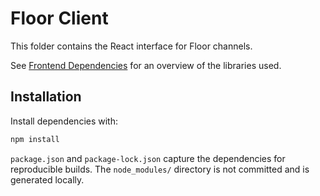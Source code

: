 # Floor Client

This folder contains the React interface for Floor channels.

See [Frontend Dependencies](../docs/frontend_dependencies.md) for an overview of the libraries used.

## Installation

Install dependencies with:

```bash
npm install
```

`package.json` and `package-lock.json` capture the dependencies for reproducible builds. The `node_modules/` directory is not committed and is generated locally.

